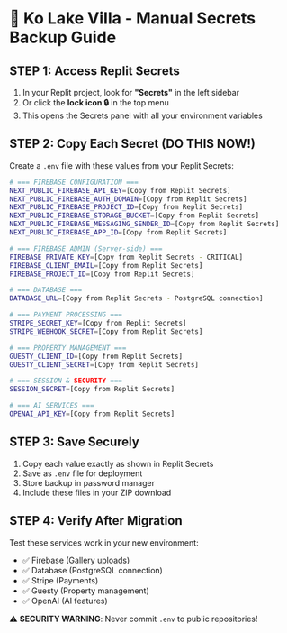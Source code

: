 # 🔐 Ko Lake Villa - Manual Secrets Backup Guide

## STEP 1: Access Replit Secrets
1. In your Replit project, look for **"Secrets"** in the left sidebar
2. Or click the **lock icon 🔒** in the top menu
3. This opens the Secrets panel with all your environment variables

## STEP 2: Copy Each Secret (DO THIS NOW!)

Create a `.env` file with these values from your Replit Secrets:

```bash
# === FIREBASE CONFIGURATION ===
NEXT_PUBLIC_FIREBASE_API_KEY=[Copy from Replit Secrets]
NEXT_PUBLIC_FIREBASE_AUTH_DOMAIN=[Copy from Replit Secrets]
NEXT_PUBLIC_FIREBASE_PROJECT_ID=[Copy from Replit Secrets]
NEXT_PUBLIC_FIREBASE_STORAGE_BUCKET=[Copy from Replit Secrets]
NEXT_PUBLIC_FIREBASE_MESSAGING_SENDER_ID=[Copy from Replit Secrets]
NEXT_PUBLIC_FIREBASE_APP_ID=[Copy from Replit Secrets]

# === FIREBASE ADMIN (Server-side) ===
FIREBASE_PRIVATE_KEY=[Copy from Replit Secrets - CRITICAL]
FIREBASE_CLIENT_EMAIL=[Copy from Replit Secrets]
FIREBASE_PROJECT_ID=[Copy from Replit Secrets]

# === DATABASE ===
DATABASE_URL=[Copy from Replit Secrets - PostgreSQL connection]

# === PAYMENT PROCESSING ===
STRIPE_SECRET_KEY=[Copy from Replit Secrets]
STRIPE_WEBHOOK_SECRET=[Copy from Replit Secrets]

# === PROPERTY MANAGEMENT ===
GUESTY_CLIENT_ID=[Copy from Replit Secrets]
GUESTY_CLIENT_SECRET=[Copy from Replit Secrets]

# === SESSION & SECURITY ===
SESSION_SECRET=[Copy from Replit Secrets]

# === AI SERVICES ===
OPENAI_API_KEY=[Copy from Replit Secrets]
```

## STEP 3: Save Securely
1. Copy each value exactly as shown in Replit Secrets
2. Save as `.env` file for deployment
3. Store backup in password manager
4. Include these files in your ZIP download

## STEP 4: Verify After Migration
Test these services work in your new environment:
- ✅ Firebase (Gallery uploads)
- ✅ Database (PostgreSQL connection)
- ✅ Stripe (Payments)
- ✅ Guesty (Property management)
- ✅ OpenAI (AI features)

⚠️ **SECURITY WARNING**: Never commit `.env` to public repositories!
